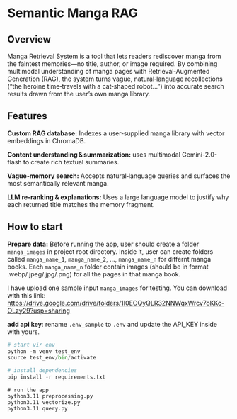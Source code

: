 # Semantic Manga RAG

## Overview

Manga Retrieval System is a tool that lets readers rediscover manga from the faintest memories—no title, author, or image required. By combining multimodal understanding of manga pages with Retrieval‑Augmented Generation (RAG), the system turns vague, natural‑language recollections (“the heroine time‑travels with a cat‑shaped robot…”) into accurate search results drawn from the user’s own manga library.

## Features

**Custom RAG database:** Indexes a user‑supplied manga library with vector embeddings in ChromaDB.

**Content understanding & summarization:** uses multimodal Gemini-2.0-flash to create rich textual summaries.

**Vague‑memory search:** Accepts natural‑language queries and surfaces the most semantically relevant manga.

**LLM re‑ranking & explanations:** Uses a large language model to justify why each returned title matches the memory fragment.

## How to start

**Prepare data:**
Before running the app, user should create a folder `manga_images` in project root directory. Inside it, user can create folders called `manga_name_1`, `manga_name_2`, ..., `manga_name_n` for differnt manga books. Each `manga_name_n` folder contain images (should be in format .webp/.jpeg/.jpg/.png) for all the pages in that manga book.

I have upload one sample input `manga_images` for testing. You can download with this link: https://drive.google.com/drive/folders/1I0EOQyQLR32NNWqxWrcv7oKKc-OLzy29?usp=sharing

**add api key**:
rename `.env_sample` to `.env` and update the API_KEY inside with yours.

```python
# start vir env
python -m venv test_env
source test_env/bin/activate

# install dependencies
pip install -r requirements.txt
```

```
# run the app
python3.11 preprocessing.py
python3.11 vectorize.py
python3.11 query.py
```

